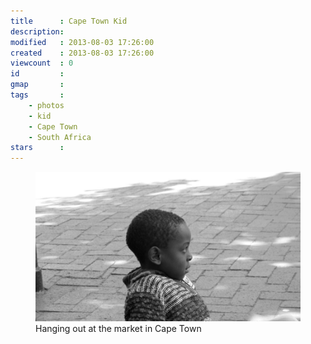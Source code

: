 ```yaml
---
title      : Cape Town Kid
description: 
modified   : 2013-08-03 17:26:00
created    : 2013-08-03 17:26:00
viewcount  : 0
id         : 
gmap       : 
tags       :
    - photos
    - kid
    - Cape Town
    - South Africa
stars      : 
---
```


<figure>
    <img src="img/cape_town_kid.jpg">
    <figcaption>Hanging out at the market in Cape Town</figcaption>
</figure>


